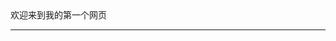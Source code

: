 <html>
<head>
 欢迎来到我的第一个网页<hr/>
 <style>  
         <background-image: url="QQ图片20191216150112.jpg"/>

  <style/>
</head>
<body>
 <h1>
   这里是Cylana的第一个网页呀哈哈哈
 </h1>
 <p>
   我一定会继续努力，永不放弃哒
 </p>
</body>
</html>
